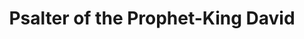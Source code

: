 ---
title: Psalter of the Prophet-King David
weight: 19
type: docs
prev: prayer-book/pre-consecrated
next: prayer-book/canons-and-akathists
toc: false
---